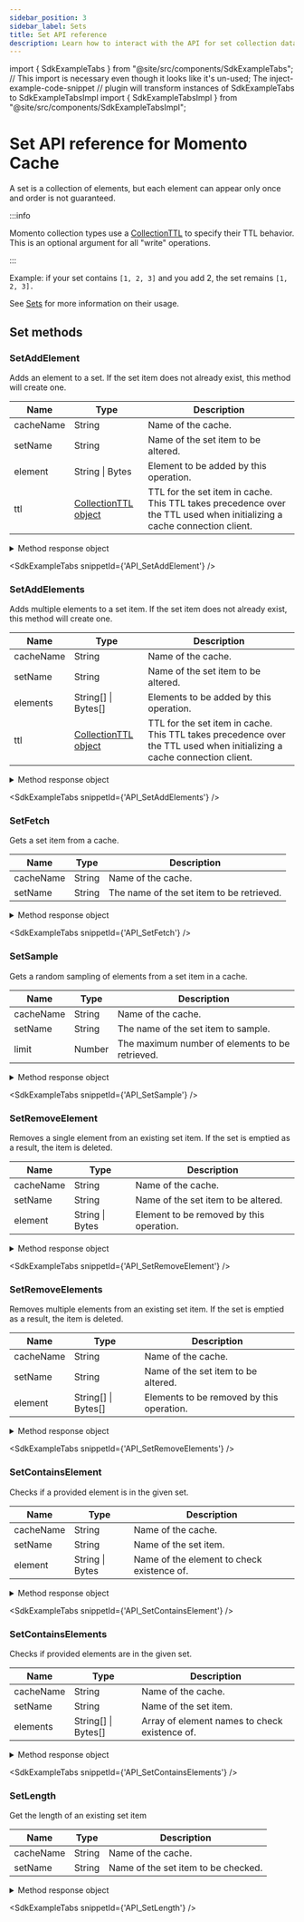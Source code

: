 ```yaml
---
sidebar_position: 3
sidebar_label: Sets
title: Set API reference
description: Learn how to interact with the API for set collection data types in Momento Cache.
---
```


import { SdkExampleTabs } from "@site/src/components/SdkExampleTabs";
// This import is necessary even though it looks like it's un-used; The inject-example-code-snippet
// plugin will transform instances of SdkExampleTabs to SdkExampleTabsImpl
import { SdkExampleTabsImpl } from "@site/src/components/SdkExampleTabsImpl";

# Set API reference for Momento Cache

A set is a collection of elements, but each element can appear only once and order is not guaranteed.

:::info

Momento collection types use a [CollectionTTL](./collection-ttl.md) to specify their TTL behavior. This is an optional argument for all "write" operations.

:::

Example: if your set contains `[1, 2, 3]` and you add 2, the set remains `[1, 2, 3].`

See [Sets](../basics/datatypes.md#sets) for more information on their usage.

## Set methods

### SetAddElement
Adds an element to a set. If the set item does not already exist, this method will create one.

| Name            | Type            | Description                                   |
| --------------- | --------------- | --------------------------------------------- |
| cacheName       | String          | Name of the cache.                            |
| setName         | String          | Name of the set item to be altered. |
| element         | String \| Bytes | Element to be added by this operation. |
| ttl             | [CollectionTTL object](./collection-ttl.md) | TTL for the set item in cache. This TTL takes precedence over the TTL used when initializing a cache connection client. |

<details>
  <summary>Method response object</summary>

* Success
* Error

See [response objects](./response-objects.md) for specific information.

</details>

<SdkExampleTabs snippetId={'API_SetAddElement'} />

### SetAddElements
Adds multiple elements to a set item. If the set item does not already exist, this method will create one.

| Name            | Type         | Description                                   |
| --------------- | ------------ | --------------------------------------------- |
| cacheName       | String       | Name of the cache.                            |
| setName         | String       | Name of the set item to be altered. |
| elements        | String[] \| Bytes[] | Elements to be added by this operation. |
| ttl          | [CollectionTTL object](./collection-ttl.md) | TTL for the set item in cache. This TTL takes precedence over the TTL used when initializing a cache connection client. |

<details>
  <summary>Method response object</summary>

* Success
* Error

See [response objects](./response-objects.md) for specific information.

</details>

<SdkExampleTabs snippetId={'API_SetAddElements'} />

### SetFetch

Gets a set item from a cache.

| Name            | Type   | Description                                   |
| --------------- | ------ | --------------------------------------------- |
| cacheName       | String | Name of the cache.                            |
| setName         | String | The name of the set item to be retrieved.     |

<details>
  <summary>Method response object</summary>

The response object for SetFetch returns three possible options, a cache hit, miss, or an error.

* Hit
    * valueSetBytes(): Bytes[]
    * valueSetString(): String[]
    * toString(): String
* Miss
* Error

See [response objects](./response-objects.md) for specific information.

</details>

<SdkExampleTabs snippetId={'API_SetFetch'} />

### SetSample

Gets a random sampling of elements from a set item in a cache.

| Name      | Type   | Description                                     |
|-----------|--------|-------------------------------------------------|
| cacheName | String | Name of the cache.                              |
| setName   | String | The name of the set item to sample.             |
| limit     | Number | The maximum number of elements to be retrieved. |

<details>
  <summary>Method response object</summary>

The response object for SetSample returns three possible options, a cache hit, miss, or an error.

* Hit
  * valueSetBytes(): Bytes[]
  * valueSetString(): String[]
  * toString(): String
* Miss
* Error

See [response objects](./response-objects.md) for specific information.

</details>

<SdkExampleTabs snippetId={'API_SetSample'} />


### SetRemoveElement
Removes a single element from an existing set item. If the set is emptied as a result, the item is deleted.

| Name            | Type            | Description                                   |
| --------------- | --------------- | --------------------------------------------- |
| cacheName       | String          | Name of the cache.                            |
| setName         | String          | Name of the set item to be altered.           |
| element         | String \| Bytes | Element to be removed by this operation.   |

<details>
  <summary>Method response object</summary>

* Success
* Error

See [response objects](./response-objects.md) for specific information.

</details>

<SdkExampleTabs snippetId={'API_SetRemoveElement'} />

### SetRemoveElements
Removes multiple elements from an existing set item. If the set is emptied as a result, the item is deleted.

| Name            | Type         | Description                                   |
| --------------- | ------------ | --------------------------------------------- |
| cacheName       | String       | Name of the cache.                            |
| setName         | String       | Name of the set item to be altered. |
| element         | String[] \| Bytes[] | Elements to be removed by this operation.   |

<details>
  <summary>Method response object</summary>

* Success
* Error

See [response objects](./response-objects.md) for specific information.

</details>

<SdkExampleTabs snippetId={'API_SetRemoveElements'} />

### SetContainsElement
Checks if a provided element is in the given set.

| Name      | Type            | Description           |
|-----------| --------------- |-----------------------|
| cacheName | String          | Name of the cache.    |
| setName   | String          | Name of the set item. |
| element   | String \| Bytes                 | Name of the element to check existence of.   |

<details>
  <summary>Method response object</summary>

The response object for SetContainsElement returns three possible options, a cache hit, miss, or an error.

* Hit
  * containsElement(): bool
* Miss
* Error

See [response objects](./response-objects.md) for specific information.

</details>

<SdkExampleTabs snippetId={'API_SetContainsElement'} />

### SetContainsElements
Checks if provided elements are in the given set.

| Name      | Type       | Description                         |
|-----------|------------|-------------------------------------|
| cacheName | String     | Name of the cache.                  |
| setName   | String     | Name of the set item. |
| elements  | String[] \| Bytes[]                             | Array of element names to check existence of.   |

<details>
  <summary>Method response object</summary>

The response object for SetContainsElements returns three possible options, a cache hit, miss, or an error.

* Hit
  * containsElements(): bool[]
* Miss
* Error

See [response objects](./response-objects.md) for specific information.

</details>

<SdkExampleTabs snippetId={'API_SetContainsElements'} />

### SetLength
Get the length of an existing set item

| Name      | Type         | Description                         |
|-----------| ------------ |-------------------------------------|
| cacheName | String       | Name of the cache.                  |
| setName   | String       | Name of the set item to be checked. |

<details>
  <summary>Method response object</summary>

* Hit
  * `length()`: Number
* Miss
* Error

See [response objects](./response-objects.md) for specific information.

</details>

<SdkExampleTabs snippetId={'API_SetLength'} />
